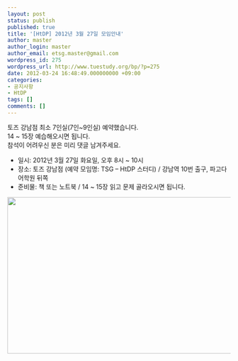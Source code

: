 ```yaml
---
layout: post
status: publish
published: true
title: '[HtDP] 2012년 3월 27일 모임안내'
author: master
author_login: master
author_email: etsg.master@gmail.com
wordpress_id: 275
wordpress_url: http://www.tuestudy.org/bp/?p=275
date: 2012-03-24 16:48:49.000000000 +09:00
categories:
- 공지사항
- HtDP
tags: []
comments: []
---
```

<p>토즈 강남점 최소 7인실(7인~9인실) 예약했습니다.<br />
14 ~ 15장 예습해오시면 됩니다.<br />
참석이 어려우신 분은 미리 댓글 남겨주세요.</p>

<ul>
<li>일시: 2012년 3월 27일 화요일, 오후 8시 ~ 10시</li>
<li>장소: 토즈 강남점 (예약 모임명: TSG – HtDP 스터디) / 강남역 10번 출구, 파고다 어학원 뒤쪽</li>
<li>준비물: 책 또는 노트북 / 14 ~ 15장 읽고 문제 골라오시면 됩니다.</li>
</ul>

<p><a href="http://www.tuestudy.org/bp/wp-content/uploads/2012/02/toz_kangnam.png"><img src="http://www.tuestudy.org/bp/wp-content/uploads/2012/02/toz_kangnam.png" alt="" title="토즈 강남점" width="715" height="353" class="alignnone size-full wp-image-79" /></a></p>
